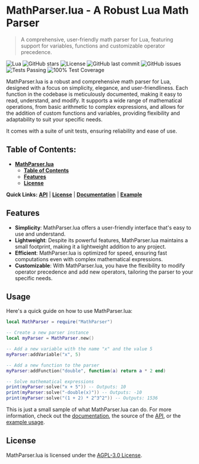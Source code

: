 # MathParser.lua - A Robust Lua Math Parser

> A comprehensive, user-friendly math parser for Lua, featuring support for variables, functions and customizable operator precedence.

![Lua](https://img.shields.io/badge/Lua-5.1%2C%205.2%2C%205.3%2C%205.4-blue?style=for-the-badge&logo=lua)
![GitHub stars](https://img.shields.io/github/stars/ByteXenon/MathParser.lua?style=for-the-badge)
![License](https://img.shields.io/github/license/ByteXenon/MathParser.lua?style=for-the-badge)
![GitHub last commit](https://img.shields.io/github/last-commit/ByteXenon/MathParser.lua?style=for-the-badge)
![GitHub issues](https://img.shields.io/github/issues/ByteXenon/MathParser.lua?style=for-the-badge)
![Tests Passing](https://img.shields.io/badge/Tests-Passing-green?style=for-the-badge)
![100% Test Coverage](https://img.shields.io/badge/Test%20Coverage-100%25-green?style=for-the-badge)

MathParser.lua is a robust and comprehensive math parser for Lua, designed with a focus on simplicity, elegance, and user-friendliness. Each function in the codebase is meticulously documented, making it easy to read, understand, and modify. It supports a wide range of mathematical operations, from basic arithmetic to complex expressions, and allows for the addition of custom functions and variables, providing flexibility and adaptability to suit your specific needs.

It comes with a suite of unit tests, ensuring reliability and ease of use.

## Table of Contents:
- **[MathParser.lua](#mathparserlua---a-robust-lua-math-parser)**
  - **[Table of Contents](#table-of-contents)**
  - **[Features](#features)**
  - **[License](#license)**

**Quick Links:** **[API](./src/MathParser.lua)** | **[License](./LICENSE)** | **[Documentation](./docs/Documentation.md)** | **[Example](./example.lua)**

## Features

- **Simplicity**: MathParser.lua offers a user-friendly interface that's easy to use and understand.
- **Lightweight**: Despite its powerful features, MathParser.lua maintains a small footprint, making it a lightweight addition to any project.
- **Efficient**: MathParser.lua is optimized for speed, ensuring fast computations even with complex mathematical expressions.
- **Customizable**: With MathParser.lua, you have the flexibility to modify operator precedence and add new operators, tailoring the parser to your specific needs.

## Usage

Here's a quick guide on how to use MathParser.lua:

```lua
local MathParser = require("MathParser")

-- Create a new parser instance
local myParser = MathParser.new()

-- Add a new variable with the name "x" and the value 5
myParser:addVariable("x", 5)

-- Add a new function to the parser
myParser:addFunction("double", function(a) return a * 2 end)

-- Solve mathematical expressions
print(myParser:solve("x + 5")) -- Outputs: 10
print(myParser:solve("-double(x)")) -- Outputs: -10
print(myParser:solve("(1 + 2) * 2^3^2")) -- Outputs: 1536
```

This is just a small sample of what MathParser.lua can do. For more information, check out the [documentation](docs/Documentation.md), the source of the [API](src/MathParser.lua), or the [example usage](./example.lua).

## License

MathParser.lua is licensed under the [AGPL-3.0 License](LICENSE).